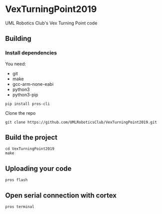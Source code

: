 # VexTurningPoint2019

UML Robotics Club's Vex Turning Point code


## Building
### Install dependencies
You need:
* git
* make
* gcc-arm-none-eabi
* python3
* python3-pip

```shell
pip install pros-cli
```

Clone the repo
```shell
git clone https://github.com/UMLRoboticsClub/VexTurningPoint2019.git
```

## Build the project
```shell
cd VexTurningPoint2019
make
```

## Uploading your code
```shell
pros flash
```

## Open serial connection with cortex
```shell
pros terminal
```
